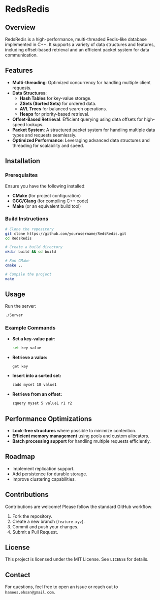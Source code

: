 # RedsRedis

## Overview
RedsRedis is a high-performance, multi-threaded Redis-like database implemented in C++. It supports a variety of data structures and features, including offset-based retrieval and an efficient packet system for data communication.

## Features
- **Multi-threading**: Optimized concurrency for handling multiple client requests.
- **Data Structures**:
  - **Hash Tables** for key-value storage.
  - **ZSets (Sorted Sets)** for ordered data.
  - **AVL Trees** for balanced search operations.
  - **Heaps** for priority-based retrieval.
- **Offset-Based Retrieval**: Efficient querying using data offsets for high-speed lookups.
- **Packet System**: A structured packet system for handling multiple data types and requests seamlessly.
- **Optimized Performance**: Leveraging advanced data structures and threading for scalability and speed.

## Installation

### Prerequisites
Ensure you have the following installed:
- **CMake** (for project configuration)
- **GCC/Clang** (for compiling C++ code)
- **Make** (or an equivalent build tool)

### Build Instructions
```sh
# Clone the repository
git clone https://github.com/yourusername/RedsRedis.git
cd RedsRedis

# Create a build directory
mkdir build && cd build

# Run CMake
cmake ..

# Compile the project
make
```

## Usage
Run the server:
```sh
./Server
```

### Example Commands
- **Set a key-value pair:**
  ```sh
  set key value
  ```
- **Retrieve a value:**
  ```sh
  get key
  ```
- **Insert into a sorted set:**
  ```sh
  zadd myset 10 value1
  ```
- **Retrieve from an offset:**
  ```sh
  zquery myset 5 value1 r1 r2
  ```

## Performance Optimizations
- **Lock-free structures** where possible to minimize contention.
- **Efficient memory management** using pools and custom allocators.
- **Batch processing support** for handling multiple requests efficiently.

## Roadmap
- Implement replication support.
- Add persistence for durable storage.
- Improve clustering capabilities.

## Contributions
Contributions are welcome! Please follow the standard GitHub workflow:
1. Fork the repository.
2. Create a new branch (`feature-xyz`).
3. Commit and push your changes.
4. Submit a Pull Request.

## License
This project is licensed under the MIT License. See `LICENSE` for details.

## Contact
For questions, feel free to open an issue or reach out to `hamees.ehsan@gmail.com`.

